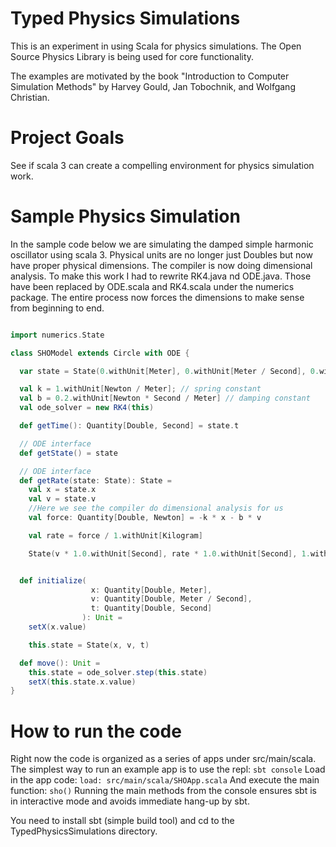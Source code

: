 # Typed Physics Simulations
This is an experiment in using Scala for physics simulations.  The Open Source Physics Library is being
used for core functionality.

The examples are motivated by the book "Introduction to Computer Simulation Methods" by Harvey Gould, Jan Tobochnik, and Wolfgang Christian.

# Project Goals

See if scala 3 can create a compelling environment for physics simulation work.


# Sample Physics Simulation

In the sample code below we are simulating the damped simple harmonic oscillator using scala 3.  Physical units are
no longer just Doubles but now have proper physical dimensions.  The compiler is now
doing dimensional analysis. To make this work I had to rewrite RK4.java nd ODE.java.  Those have been
replaced by ODE.scala and RK4.scala under the numerics package.  The entire process now forces the dimensions
to make sense from beginning to end.

```scala

import numerics.State

class SHOModel extends Circle with ODE {

  var state = State(0.withUnit[Meter], 0.withUnit[Meter / Second], 0.withUnit[Second])

  val k = 1.withUnit[Newton / Meter]; // spring constant
  val b = 0.2.withUnit[Newton * Second / Meter] // damping constant
  val ode_solver = new RK4(this)

  def getTime(): Quantity[Double, Second] = state.t

  // ODE interface
  def getState() = state

  // ODE interface
  def getRate(state: State): State =
    val x = state.x
    val v = state.v
    //Here we see the compiler do dimensional analysis for us
    val force: Quantity[Double, Newton] = -k * x - b * v

    val rate = force / 1.withUnit[Kilogram]

    State(v * 1.0.withUnit[Second], rate * 1.0.withUnit[Second], 1.withUnit[Second])


  def initialize(
                  x: Quantity[Double, Meter],
                  v: Quantity[Double, Meter / Second],
                  t: Quantity[Double, Second]
                ): Unit =
    setX(x.value)

    this.state = State(x, v, t)

  def move(): Unit =
    this.state = ode_solver.step(this.state)
    setX(this.state.x.value)
}

```

# How to run the code

Right now the code is organized as a series of apps under src/main/scala.  The simplest way to
run an example app is to use the repl:
`sbt console`
Load in the app code:
`load: src/main/scala/SHOApp.scala`
And execute the main function:
`sho()`
Running the main methods from the console ensures sbt is in interactive mode and avoids
immediate hang-up by sbt.

You need to install sbt (simple build tool) and cd to the TypedPhysicsSimulations directory.
